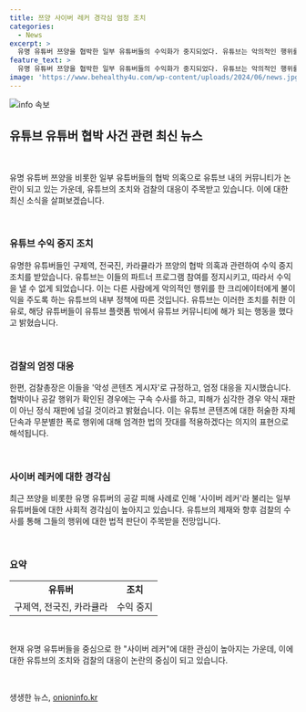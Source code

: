```yaml
---
title: 쯔양 사이버 레커 경각심 엄정 조치
categories:
  - News
excerpt: >
  유명 유튜버 쯔양을 협박한 일부 유튜버들의 수익화가 중지되었다. 유튜브는 악의적인 행위를 한 크리에이터에게 불이익을 줄 것이고, 검찰도 쯔양 협박 의혹을 받는 유튜버들에 대한 철저한 수사를 천명했다. 이에 대해 유튜버들의 민낯과 향후 사법 판단이 주목된다. YTN 조성호입니다.
feature_text: >
  유명 유튜버 쯔양을 협박한 일부 유튜버들의 수익화가 중지되었다. 유튜브는 악의적인 행위를 한 크리에이터에게 불이익을 줄 것이고, 검찰도 쯔양 협박 의혹을 받는 유튜버들에 대한 철저한 수사를 천명했다. 이에 대해 유튜버들의 민낯과 향후 사법 판단이 주목된다. YTN 조성호입니다.
image: 'https://www.behealthy4u.com/wp-content/uploads/2024/06/news.jpg'
---
```


<p><img src="https://www.behealthy4u.com/wp-content/uploads/2024/06/news.jpg" alt="info 속보" /></p>

<h2 data-ke-size="size26">유튜브 유튜버 협박 사건 관련 최신 뉴스</h2>

<p data-ke-size="size16">&nbsp;</p>

<p data-ke-size="size16">유명 유튜버 쯔양을 비롯한 일부 유튜버들의 협박 의혹으로 유튜브 내의 커뮤니티가 논란이 되고 있는 가운데, 유튜브의 조치와 검찰의 대응이 주목받고 있습니다. 이에 대한 최신 소식을 살펴보겠습니다.</p>

<p data-ke-size="size16">&nbsp;</p>

<h3><b>유튜브 수익 중지 조치</b></h3>

<p data-ke-size="size16">유명한 유튜버들인 구제역, 전국진, 카라큘라가 쯔양의 협박 의혹과 관련하여 수익 중지 조치를 받았습니다. 유튜브는 이들의 파트너 프로그램 참여를 정지시키고, 따라서 수익을 낼 수 없게 되었습니다. 이는 다른 사람에게 악의적인 행위를 한 크리에이터에게 불이익을 주도록 하는 유튜브의 내부 정책에 따른 것입니다. 유튜브는 이러한 조치를 취한 이유로, 해당 유튜버들이 유튜브 플랫폼 밖에서 유튜브 커뮤니티에 해가 되는 행동을 했다고 밝혔습니다.</p>

<p data-ke-size="size16">&nbsp;</p>

<h3><b>검찰의 엄정 대응</b></h3>

<p data-ke-size="size16">한편, 검찰총장은 이들을 '악성 콘텐츠 게시자'로 규정하고, 엄정 대응을 지시했습니다. 협박이나 공갈 행위가 확인된 경우에는 구속 수사를 하고, 피해가 심각한 경우 약식 재판이 아닌 정식 재판에 넘길 것이라고 밝혔습니다. 이는 유튜브 콘텐츠에 대한 허술한 자체 단속과 무분별한 폭로 행위에 대해 엄격한 법의 잣대를 적용하겠다는 의지의 표현으로 해석됩니다.</p>

<p data-ke-size="size16">&nbsp;</p>

<h3><b>사이버 레커에 대한 경각심</b></h3>

<p data-ke-size="size16">최근 쯔양을 비롯한 유명 유튜버의 공갈 피해 사례로 인해 '사이버 레커'라 불리는 일부 유튜버들에 대한 사회적 경각심이 높아지고 있습니다. 유튜브의 제재와 향후 검찰의 수사를 통해 그들의 행위에 대한 법적 판단이 주목받을 전망입니다.</p>

<p data-ke-size="size16">&nbsp;</p>

<h3><b>요약</b></h3>

<table>
    <tbody>
        <tr>
            <td style="text-align: center; height: 17px;"><b>유튜버</b></td>
            <td style="text-align: center; height: 17px;"><b>조치</b></td>
        </tr>
        <tr>
            <td style="text-align: center; height: 17px;">구제역, 전국진, 카라큘라</td>
            <td style="text-align: center; height: 17px;">수익 중지</td>
        </tr>
    </tbody>
</table>

<p data-ke-size="size16">&nbsp;</p>

<p data-ke-size="size16">현재 유명 유튜버들을 중심으로 한 "사이버 레커"에 대한 관심이 높아지는 가운데, 이에 대한 유튜브의 조치와 검찰의 대응이 논란의 중심이 되고 있습니다.</p>

<p data-ke-size="size16">&nbsp;</p>
생생한 뉴스, <a href="https://onioninfo.kr" rel="dofollow">onioninfo.kr</a>


